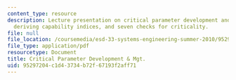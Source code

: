 ```yaml
---
content_type: resource
description: Lecture presentation on critical parameter development and management,
  deriving capability indices, and seven checks for criticality.
file: null
file_location: /coursemedia/esd-33-systems-engineering-summer-2010/95297204c1d43734b72f67193f2aff71_MITESD_33SUM10_lec07.pdf
file_type: application/pdf
resourcetype: Document
title: Critical Parameter Development & Mgt.
uid: 95297204-c1d4-3734-b72f-67193f2aff71
---
```

